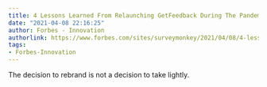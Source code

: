 ```yaml
---
title: 4 Lessons Learned From Relaunching GetFeedback During The Pandemic
date: "2021-04-08 22:16:25"
author: Forbes - Innovation
authorlink: https://www.forbes.com/sites/surveymonkey/2021/04/08/4-lessons-learned-from-relaunching-getfeedback-during-the-pandemic/
tags:
- Forbes-Innovation
---
```

The decision to rebrand is not a decision to take lightly.